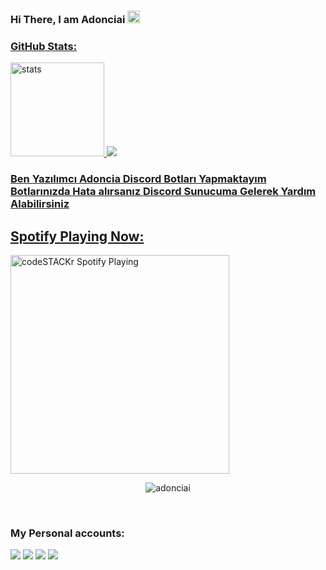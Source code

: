 ### Hi There, I am Adonciai <img src="https://media.giphy.com/media/Q7LHmoFwVP6Yc1swZs/giphy.gif" height="20px"></h2>
<a href="https://github.com/adonciai">

<h3 align="left">GitHub Stats:</h3>
<p align="left">
   <img src="https://github-readme-stats.vercel.app/api?username=adonciai&theme=dark&show_icons=truet" width="%100" height="150px" alt="stats" />
   <img src="https://github-readme-stats.vercel.app/api/top-langs/?username=adonciai&layout=compact&theme=dark&show_icons=tru" />

### Ben Yazılımcı Adoncia Discord Botları Yapmaktayım Botlarınızda Hata alırsanız Discord Sunucuma Gelerek Yardım Alabilirsiniz


## Spotify Playing Now:

  [<img src="https://now-playing-codestackr.vercel.app/api/spotify-playing" alt="codeSTACKr Spotify Playing" width="350" />](https://open.spotify.com/user/31njk35vtoyg52zcfez74mul3xvm)

<p align="center"> <img src="https://komarev.com/ghpvc/?username=adonciai" alt="adonciai" /> </p>
<br />
<p align="center">
<h3>My Personal accounts:</h3>
 <a href="https://discord.com/users/719458133617147986" target"blank_"><img src="https://img.shields.io/badge/Discord%20-7289DA.svg?&style=for-the-badge&logo=discord&logoColor=white"></a>
<a href="https://www.youtube.com/channel/UCKJ2owFsevygkJjw0nBVYzQ" target"blank_"><img src="https://img.shields.io/badge/youtube%20-ff0000.svg?&style=for-the-badge&logo=youtube&logoColor=white"></a>
<a href="https://discord.gg/https://discord.gg/h6vErsKxrh" target"blank_"><img src="https://img.shields.io/badge/Discord%20-7289DA.svg?&style=for-the-badge&logo=discord&logoColor=white"></a>
  <a href="https://open.spotify.com/user/31njk35vtoyg52zcfez74mul3xvm" target"blank_"><img src="https://img.shields.io/badge/Spotify%20-1ed760.svg?&style=for-the-badge&logo=spotify&logoColor=white"></a>





